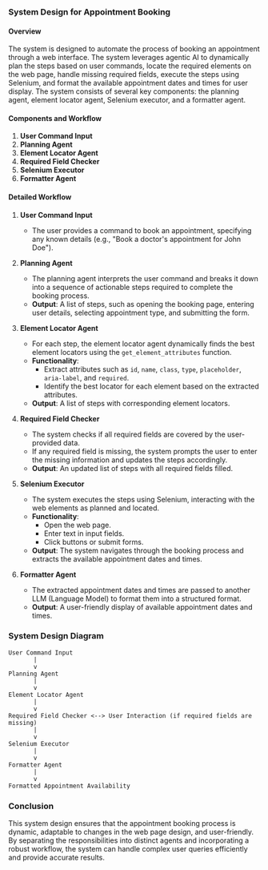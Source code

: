### System Design for Appointment Booking

#### Overview

The system is designed to automate the process of booking an appointment through a web interface. The system leverages agentic AI to dynamically plan the steps based on user commands, locate the required elements on the web page, handle missing required fields, execute the steps using Selenium, and format the available appointment dates and times for user display. The system consists of several key components: the planning agent, element locator agent, Selenium executor, and a formatter agent.

#### Components and Workflow

1. **User Command Input**
2. **Planning Agent**
3. **Element Locator Agent**
4. **Required Field Checker**
5. **Selenium Executor**
6. **Formatter Agent**

#### Detailed Workflow

1. **User Command Input**
   - The user provides a command to book an appointment, specifying any known details (e.g., "Book a doctor's appointment for John Doe").

2. **Planning Agent**
   - The planning agent interprets the user command and breaks it down into a sequence of actionable steps required to complete the booking process.
   - **Output**: A list of steps, such as opening the booking page, entering user details, selecting appointment type, and submitting the form.

3. **Element Locator Agent**
   - For each step, the element locator agent dynamically finds the best element locators using the `get_element_attributes` function.
   - **Functionality**:
     - Extract attributes such as `id`, `name`, `class`, `type`, `placeholder`, `aria-label`, and `required`.
     - Identify the best locator for each element based on the extracted attributes.
   - **Output**: A list of steps with corresponding element locators.

4. **Required Field Checker**
   - The system checks if all required fields are covered by the user-provided data.
   - If any required field is missing, the system prompts the user to enter the missing information and updates the steps accordingly.
   - **Output**: An updated list of steps with all required fields filled.

5. **Selenium Executor**
   - The system executes the steps using Selenium, interacting with the web elements as planned and located.
   - **Functionality**:
     - Open the web page.
     - Enter text in input fields.
     - Click buttons or submit forms.
   - **Output**: The system navigates through the booking process and extracts the available appointment dates and times.

6. **Formatter Agent**
   - The extracted appointment dates and times are passed to another LLM (Language Model) to format them into a structured format.
   - **Output**: A user-friendly display of available appointment dates and times.

### System Design Diagram

```plaintext
User Command Input
       |
       v
Planning Agent
       |
       v
Element Locator Agent
       |
       v
Required Field Checker <--> User Interaction (if required fields are missing)
       |
       v
Selenium Executor
       |
       v
Formatter Agent
       |
       v
Formatted Appointment Availability
```

### Conclusion

This system design ensures that the appointment booking process is dynamic, adaptable to changes in the web page design, and user-friendly. By separating the responsibilities into distinct agents and incorporating a robust workflow, the system can handle complex user queries efficiently and provide accurate results.
